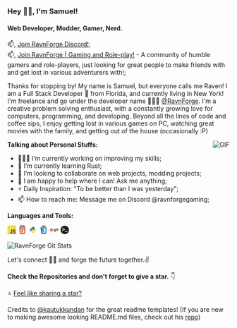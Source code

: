 ### Hey 👋🏽, I'm Samuel! 
#### Web Developer, Modder, Gamer, Nerd. 
📫, [Join RavnForge Discord!](https://dsc.gg/ravnforge);
<br>
📫, [Join RavnForge | Gaming and Role-play!](https://dsc.gg/ravnforge) - A community of humble gamers and role-players, just looking for great people to make friends with and get lost in various adventurers with!;
<br />

Thanks for stopping by! My name is Samuel, but everyone calls me Raven! I am a Full Stack Developer 🚀 from Florida, and currently living in New York! I'm freelance and go under the developer name 🙍🏽‍♂️ [@RavnForge](https://discord.io/ravnforge). I'm a creative problem solving enthusiast, with a constantly growing love for computers, programming, and developing. Beyond all the lines of code and coffee sips, I enjoy getting lost in various games on PC, watching great movies with the family, and getting out of the house (occasionally :P) 

<img align="right" alt="GIF" src="https://cdn.discordapp.com/attachments/988443007097393192/1114195931781398630/coding_All_Night.gif" />

**Talking about Personal Stuffs:**

- 👨🏽‍💻 I’m currently working on improving my skills;
- 🌱 I’m currently learning Rust; 
- 👯 I’m looking to collaborate on web projects, modding projects;
- 💬 I am happy to help where I can! Ask me anything;
- ⚡️ Daily Inspiration: "To be better than I was yesterday";
- 📫 How to reach me: Message me on Discord @ravnforgegaming;

**Languages and Tools:**  

<code><img height="20" src="https://raw.githubusercontent.com/github/explore/80688e429a7d4ef2fca1e82350fe8e3517d3494d/topics/javascript/javascript.png"></code>
<code><img height="20" src="https://raw.githubusercontent.com/github/explore/80688e429a7d4ef2fca1e82350fe8e3517d3494d/topics/html/html.png"></code>
<code><img height="20" src="https://raw.githubusercontent.com/github/explore/80688e429a7d4ef2fca1e82350fe8e3517d3494d/topics/python/python.png"></code>
<code><img height="20" src="https://raw.githubusercontent.com/github/explore/80688e429a7d4ef2fca1e82350fe8e3517d3494d/topics/css/css.png"></code>
<code><img height="20" src="https://raw.githubusercontent.com/github/explore/80688e429a7d4ef2fca1e82350fe8e3517d3494d/topics/git/git.png"></code>
<code><img height="20" src="https://raw.githubusercontent.com/github/explore/80688e429a7d4ef2fca1e82350fe8e3517d3494d/topics/terminal/terminal.png"></code>

![RavnForge Git Stats](https://github-readme-stats.vercel.app/api?username=ravnforge&show_icons=true&hide_border=true)

Let's connect 👨‍💻 and forge the future together.✌

**Check the Repositories and don't forget to give a star.** 👇

:star: [Feel like sharing a star?]([#](https://github.com/ravnforge?tab=stars))

Credits to [@kautukkundan](https://github.com/kautukkundan) for the great readme templates!
(If you are new to making awesome looking README.md files, check out his [repo](https://github.com/kautukkundan/Awesome-Profile-README-templates))
